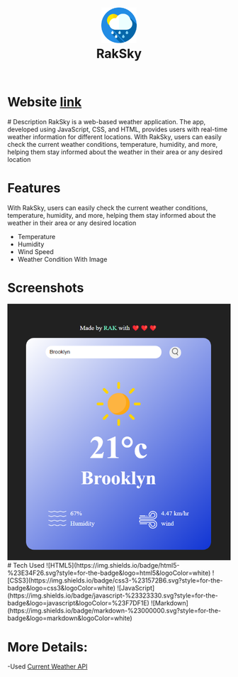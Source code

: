 <div align="center">
      <h1> <img src="img\logo.png" width="80px"><br/>RakSky</h1>
     </div>
<p align="center"> <a href="https://voidrak.github.io/" target="_blank"><img alt="" src="https://img.shields.io/badge/Website-EA4C89?style=normal&logo=dribbble&logoColor=white" style="vertical-align:center" /></a> <a href="https://twitter.com/" target="_blank"><img alt="" src="https://img.shields.io/badge/Twitter-1DA1F2?style=normal&logo=twitter&logoColor=white" style="vertical-align:center" /></a> <a href="https://www.instagram.com/nahomrak/" target="_blank"><img alt="" src="https://img.shields.io/badge/Instagram-E4405F?style=normal&logo=instagram&logoColor=white" style="vertical-align:center" /></a> <a href="https://www.linkedin.com/in/nahom-abraham-460656286/}" target="_blank"><img alt="" src="https://img.shields.io/badge/LinkedIn-0077B5?style=normal&logo=linkedin&logoColor=white" style="vertical-align:center" /></a> </p>
<h1>Website <a href="https://raksky.netlify.app">link</a></h1>
# Description
RakSky is a web-based weather application. The app, developed using JavaScript, CSS, and HTML, provides users with real-time weather information for different locations. With RakSky, users can easily check the current weather conditions, temperature, humidity, and more, helping them stay informed about the weather in their area or any desired location

# Features
With RakSky, users can easily check the current weather conditions, temperature, humidity, and more, helping them stay informed about the weather in their area or any desired location

- Temperature
- Humidity
- Wind Speed
- Weather Condition With Image
# Screenshots
 <img src="img\Screenshot 2023-08-09 115248.png">
# Tech Used
 ![HTML5](https://img.shields.io/badge/html5-%23E34F26.svg?style=for-the-badge&logo=html5&logoColor=white) ![CSS3](https://img.shields.io/badge/css3-%231572B6.svg?style=for-the-badge&logo=css3&logoColor=white) ![JavaScript](https://img.shields.io/badge/javascript-%23323330.svg?style=for-the-badge&logo=javascript&logoColor=%23F7DF1E) ![Markdown](https://img.shields.io/badge/markdown-%23000000.svg?style=for-the-badge&logo=markdown&logoColor=white)
      
# More Details:
-Used     <a href="https://openweathermap.org/api" target="_blank" rel="noopener noreferrer">Current Weather API</a> 

<!-- </> with 💛 by readMD (https://readmd.itsvg.in) -->
    
